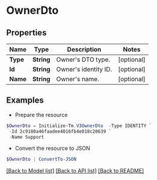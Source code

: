 # OwnerDto
## Properties

Name | Type | Description | Notes
------------ | ------------- | ------------- | -------------
**Type** | **String** | Owner&#39;s DTO type. | [optional] 
**Id** | **String** | Owner&#39;s identity ID. | [optional] 
**Name** | **String** | Owner&#39;s name. | [optional] 

## Examples

- Prepare the resource
```powershell
$OwnerDto = Initialize-Tm.V3OwnerDto  -Type IDENTITY `
 -Id 2c9180a46faadee4016fb4e018c20639 `
 -Name Support
```

- Convert the resource to JSON
```powershell
$OwnerDto | ConvertTo-JSON
```

[[Back to Model list]](../README.md#documentation-for-models) [[Back to API list]](../README.md#documentation-for-api-endpoints) [[Back to README]](../README.md)

